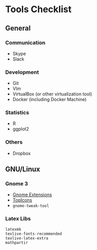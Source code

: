 # Tools Checklist

## General

### Communication
* Skype
* Slack

### Development
* Git
* VIm
* VirtualBox (or other virtualization tool)
* Docker (including Docker Machine)

### Statistics
* R
* ggplot2

### Others
* Dropbox

## GNU/Linux

### Gnome 3
* [Gnome Extensions](https://extensions.gnome.org/)
* [TopIcons](https://extensions.gnome.org/extension/1031/topicons/)
* `gnome-tweak-tool`

### Latex Libs
```
latexmk
texlive-fonts-recommended
texlive-latex-extra
mathpartir
```
